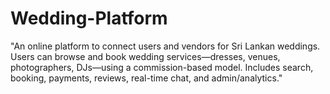 # Wedding-Platform
"An online platform to connect users and vendors for Sri Lankan weddings. Users can browse and book wedding services—dresses, venues, photographers, DJs—using a commission-based model. Includes search, booking, payments, reviews, real-time chat, and admin/analytics."
